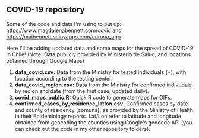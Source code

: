 ## COVID-19 repository

Some of the code and data I'm using to put up:
https://www.magdalenabennett.com/covid
and
https://maibennett.shinyapps.com/corona_app

Here I'll be adding updated data and some maps for the spread of COVID-19 in Chile! (Note: Data publicly provided by Ministerio de Salud, and locations obtained through Google Maps)

1) **data_covid.csv:** Data from the Ministry for tested individuals (+), with location according to the testing center.
2) **data_covid_region.csv:** Data from the Ministry for confirmed indivudals by region and date (from the first case, updated daily).
3) **covid_maps_public.R:** Quick R code to generate maps for GIFs.
4) **confirmed_cases_by_residence_latlon.csv:** Confirmed cases by date and county of residency (comuna), as provided by the Ministry of Health in their Epidemiology reports. Lat/Lon refer to latitude and longitude obtained from geocoding the counties using Google's geocode API (you can check out the code in my other repository folders).
